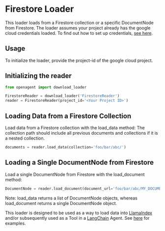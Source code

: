 # Firestore Loader

This loader loads from a Firestore collection or a specific DocumentNode from Firestore. The loader assumes your project already has the google cloud credentials loaded. To find out how to set up credentials, [see here](https://cloud.google.com/docs/authentication/provide-credentials-adc).

## Usage

To initialize the loader, provide the project-id of the google cloud project.

## Initializing the reader

```python
from openagent import download_loader

FirestoreReader = download_loader('FirestoreReader')
reader = FirestoreReader(project_id='<Your Project ID>')
```

## Loading Data from a Firestore Collection

Load data from a Firestore collection with the load_data method:
The collection path should include all previous documents and collections if it is a nested collection.

```python
documents = reader.load_data(collection='foo/bar/abc/')
```

## Loading a Single DocumentNode from Firestore

Load a single DocumentNode from Firestore with the load_document method:

```python
DocumentNode = reader.load_document(document_url='foo/bar/abc/MY_DOCUMENT')
```

Note: load_data returns a list of DocumentNode objects, whereas load_document returns a single DocumentNode object.

This loader is designed to be used as a way to load data into [LlamaIndex](https://github.com/jerryjliu/openagent/tree/main/openagent) and/or subsequently used as a Tool in a [LangChain](https://github.com/hwchase17/langchain) Agent. See [here](https://github.com/emptycrown/llama-hub/tree/main) for examples.
